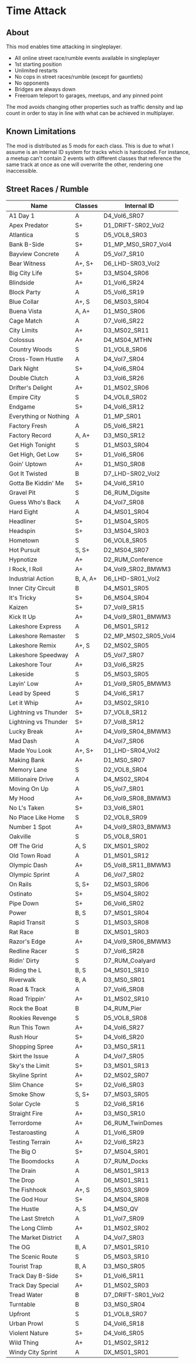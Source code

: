 # Time Attack

## About

This mod enables time attacking in singleplayer.

- All online street race/rumble events available in singleplayer
- 1st starting position
- Unlimited restarts
- No cops in street races/rumble (except for gauntlets)
- No opponents
- Bridges are always down
- Freeroam teleport to garages, meetups, and any pinned point

The mod avoids changing other properties such as traffic density and lap count
in order to stay in line with what can be achieved in multiplayer.

## Known Limitations

The mod is distributed as 5 mods for each class. This is due to what I assume
is an internal ID system for tracks which is hardcoded. For instance, a meetup
can't contain 2 events with different classes that reference the same track at
once as one will overwrite the other, rendering one inaccessible.

## Street Races / Rumble

| Name                  | Classes  | Internal ID          |
| ----------------------|----------|----------------------|
| A1 Day 1              | A        | D4_Vol6_SR07         |
| Apex Predator         | S+       | D1_DRIFT-SR02_Vol2   |
| Atlantica             | S        | D5_VOL8_SR03         |
| Bank B-Side           | S+       | D1_MP_MS0_SR07_Vol4  |
| Bayview Concrete      | A        | D5_Vol7_SR10         |
| Bear Witness          | A+, S+   | D6_LHD-SR03_Vol2     |
| Big City Life         | S+       | D3_MS04_SR06         |
| Blindside             | A+       | D1_Vol6_SR24         |
| Block Party           | A        | D5_Vol6_SR19         |
| Blue Collar           | A+, S    | D6_MS03_SR04         |
| Buena Vista           | A, A+    | D1_MS0_SR06          |
| Cage Match            | A        | D7_Vol6_SR22         |
| City Limits           | A+       | D3_MS02_SR11         |
| Colossus              | A+       | D4_MS04_MTHN         |
| Country Woods         | S        | D1_VOL8_SR06         |
| Cross-Town Hustle     | A        | D4_Vol7_SR04         |
| Dark Night            | S+       | D4_Vol6_SR04         |
| Double Clutch         | A        | D3_Vol6_SR26         |
| Drifter's Delight     | A+       | D1_MS02_SR06         |
| Empire City           | S        | D4_VOL8_SR02         |
| Endgame               | S+       | D4_Vol6_SR12         |
| Everything or Nothing | A        | D1_MP_SR01           |
| Factory Fresh         | A        | D5_Vol6_SR21         |
| Factory Record        | A, A+    | D3_MS0_SR12          |
| Get High Tonight      | S        | D1_MS03_SR04         |
| Get High, Get Low     | S+       | D1_Vol6_SR06         |
| Goin' Uptown          | A+       | D1_MS0_SR08          |
| Got It Twisted        | B        | D7_LHD-SR02_Vol2     |
| Gotta Be Kiddin' Me   | S+       | D4_Vol6_SR10         |
| Gravel Pit            | S        | D6_RUM_Digsite       |
| Guess Who's Back      | A        | D4_Vol7_SR08         |
| Hard Eight            | A        | D4_MS01_SR04         |
| Headliner             | S+       | D1_MS04_SR05         |
| Headspin              | S+       | D3_MS04_SR03         |
| Hometown              | S        | D6_VOL8_SR05         |
| Hot Pursuit           | S, S+    | D2_MS04_SR07         |
| Hypnotize             | A+       | D2_RUM_Conference    |
| I Rock, I Roll        | A+       | D4_Vol9_SR02_BMWM3   |
| Industrial Action     | B, A, A+ | D6_LHD-SR01_Vol2     |
| Inner City Circuit    | B        | D4_MS01_SR05         |
| It's Tricky           | S+       | D6_MS04_SR04         |
| Kaizen                | S+       | D7_Vol9_SR15         |
| Kick It Up            | A+       | D4_Vol9_SR01_BMWM3   |
| Lakeshore Express     | A        | D6_MS01_SR12         |
| Lakeshore Remaster    | S        | D2_MP_MS02_SR05_Vol4 |
| Lakeshore Remix       | A+, S    | D2_MS02_SR05         |
| Lakeshore Speedway    | A        | D5_Vol7_SR07         |
| Lakeshore Tour        | A+       | D3_Vol6_SR25         |
| Lakeside              | S        | D5_MS03_SR05         |
| Layin' Low            | A+       | D1_Vol9_SR05_BMWM3   |
| Lead by Speed         | S        | D4_Vol6_SR17         |
| Let it Whip           | A+       | D3_MS02_SR10         |
| Lightning vs Thunder  | S+       | D7_VOL8_SR12         |
| Lightning vs Thunder  | S+       | D7_Vol8_SR12         |
| Lucky Break           | A+       | D4_Vol9_SR04_BMWM3   |
| Mad Dash              | A        | D4_Vol7_SR06         |
| Made You Look         | A+, S+   | D1_LHD-SR04_Vol2     |
| Making Bank           | A+       | D1_MS0_SR07          |
| Memory Lane           | S        | D2_VOL8_SR04         |
| Millionaire Drive     | A        | D4_MS02_SR04         |
| Moving On Up          | A        | D5_Vol7_SR01         |
| My Hood               | A+       | D6_Vol9_SR08_BMWM3   |
| No L's Taken          | S+       | D3_Vol6_SR01         |
| No Place Like Home    | S        | D2_VOL8_SR09         |
| Number 1 Spot         | A+       | D4_Vol9_SR03_BMWM3   |
| Oakville              | S        | D5_VOL8_SR01         |
| Off The Grid          | A, S     | DX_MS01_SR02         |
| Old Town Road         | A        | D1_MS01_SR12         |
| Olympic Dash          | A+       | D5_Vol8_SR11_BMWM3   |
| Olympic Sprint        | A        | D6_Vol7_SR02         |
| On Rails              | S, S+    | D2_MS03_SR06         |
| Ostinato              | S+       | D5_MS04_SR02         |
| Pipe Down             | S+       | D6_Vol6_SR02         |
| Power                 | B, S     | D7_MS01_SR04         |
| Rapid Transit         | S        | D1_MS03_SR08         |
| Rat Race              | B        | DX_MS01_SR03         |
| Razor's Edge          | A+       | D4_Vol9_SR06_BMWM3   |
| Redline Racer         | S        | D7_Vol6_SR28         |
| Ridin' Dirty          | S        | D7_RUM_Coalyard      |
| Riding the L          | B, S     | D4_MS01_SR10         |
| Riverwalk             | B, A     | D3_MS0_SR01          |
| Road & Track          | A        | D7_Vol6_SR08         |
| Road Trippin'         | A+       | D1_MS02_SR10         |
| Rock the Boat         | B        | D4_RUM_Pier          |
| Rookies Revenge       | S        | D5_VOL8_SR08         |
| Run This Town         | A+       | D4_Vol6_SR27         |
| Rush Hour             | S+       | D4_Vol6_SR20         |
| Shopping Spree        | A+       | D3_MS0_SR11          |
| Skirt the Issue       | A        | D4_Vol7_SR05         |
| Sky's the Limit       | S+       | D3_MS01_SR13         |
| Skyline Sprint        | A+       | D2_MS02_SR07         |
| Slim Chance           | S+       | D2_Vol6_SR03         |
| Smoke Show            | S, S+    | D7_MS03_SR05         |
| Solar Cycle           | S        | D2_Vol6_SR16         |
| Straight Fire         | A+       | D3_MS0_SR10          |
| Terrordome            | A+       | D6_RUM_TwinDomes     |
| Testaroasting         | A        | D1_Vol6_SR09         |
| Testing Terrain       | A+       | D2_Vol6_SR23         |
| The Big O             | S+       | D7_MS04_SR01         |
| The Boomdocks         | A        | D7_RUM_Docks         |
| The Drain             | A        | D6_MS01_SR13         |
| The Drop              | A        | D6_MS01_SR11         |
| The Fishhook          | A+, S    | D5_MS03_SR09         |
| The God Hour          | S+       | D4_MS04_SR08         |
| The Hustle            | A, S     | D4_MS0_QV            |
| The Last Stretch      | A        | D1_Vol7_SR09         |
| The Long Climb        | A+       | D1_MS02_SR02         |
| The Market District   | A        | D4_Vol7_SR03         |
| The OG                | B, A     | D7_MS01_SR10         |
| The Scenic Route      | S        | D5_MS03_SR10         |
| Tourist Trap          | B, A     | D3_MS0_SR05          |
| Track Day B-Side      | S+       | D1_Vol6_SR11         |
| Track Day Special     | A+       | D1_MS02_SR03         |
| Tread Water           | B        | D7_DRIFT-SR01_Vol2   |
| Turntable             | B        | D3_MS0_SR04          |
| Upfront               | S        | D1_VOL8_SR07         |
| Urban Prowl           | S        | D4_Vol6_SR18         |
| Violent Nature        | S+       | D4_Vol6_SR05         |
| Wild Thing            | A+       | D1_MS02_SR12         |
| Windy City Sprint     | A        | DX_MS01_SR01         |
